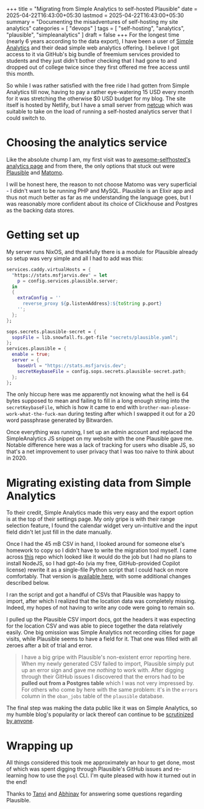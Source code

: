 +++
title = "Migrating from Simple Analytics to self-hosted Plausible"
date = 2025-04-22T16:43:00+05:30
lastmod = 2025-04-22T16:43:00+05:30
summary = "Documenting the misadventures of self-hosting my site analytics"
categories = [ "devops" ]
tags = [ "self-hosting", "analytics", "plausible", "simpleanalytics" ]
draft = false
+++
For the longest time (nearly 6 years according to the data export), I have been a user of [Simple Analytics](https://www.simpleanalytics.com/) and their dead simple web analytics offering. I believe I got access to it via GitHub's big bundle of freemium services provided to students and they just didn't bother checking that I had gone to and dropped out of college twice since they first offered me free access until this month.

So while I was rather satisfied with the free ride I had gotten from Simple Analytics till now, having to pay a rather eye-watering 15 USD every month for it was stretching the otherwise $0 USD budget for my blog. The site itself is hosted by Netlify, but I have a small server from [netcup](https://netcup.de) which was suitable to take on the load of running a self-hosted analytics server that I could switch to.

# Choosing the analytics service

Like the absolute chump I am, my first visit was to [awesome-selfhosted's analytics page](https://awesome-selfhosted.net/tags/analytics.html) and from there, the only options that stuck out were [Plausible](https://plausible.io) and [Matomo](https://matomo.org/).

I will be honest here, the reason to not choose Matomo was very superficial - I didn't want to be running PHP and MySQL. Plausible is an Elixir app and thus not much better as far as me understanding the language goes, but I was reasonably more confident about its choice of Clickhouse and Postgres as the backing data stores.

# Getting set up

My server runs NixOS, and thankfully there is a module for Plausible already so setup was very simple and all I had to add was this:

```nix
services.caddy.virtualHosts = {
  "https://stats.msfjarvis.dev" = let
    p = config.services.plausible.server;
  in
  {
    extraConfig = ''
      reverse_proxy ${p.listenAddress}:${toString p.port}
    '';
  };
};

sops.secrets.plausible-secret = {
  sopsFile = lib.snowfall.fs.get-file "secrets/plausible.yaml";
};
services.plausible = {
  enable = true;
  server = {
    baseUrl = "https://stats.msfjarvis.dev";
    secretKeybaseFile = config.sops.secrets.plausible-secret.path;
  };
};
```

The only hiccup here was me apparently not knowing what the hell is 64 bytes supposed to mean and failing to fill in a long enough string into the `secretKeybaseFile`, which is how it came to end with `brother-man-please-work-what-the-fuck-man` during testing after which I swapped it out for a 20 word passphrase generated by Bitwarden.

Once everything was running, I set up an admin account and replaced the SimpleAnalytics JS snippet on my website with the one Plausible gave me. Notable difference here was a lack of tracking for users who disable JS, so that's a net improvement to user privacy that I was too naive to think about in 2020.

# Migrating existing data from Simple Analytics

To their credit, Simple Analytics made this very easy and the export option is at the top of their settings page. My only gripe is with their range selection feature, I found the calendar widget very un-intuitive  and the input field didn't let just fill in the date manually.

Once I had the 45 mB CSV in hand, I looked around for someone else's homework to copy so I didn't have to write the migration tool myself. I came across [this](https://github.com/magiobus/simpleanalytics-to-plausible-converter) repo which looked like it would do the job but I had no plans to install NodeJS, so I had gpt-4o (via my free, GitHub-provided Copilot license) rewrite it as a single-file Python script that I could hack on more comfortably. That version is [available here](https://git.msfjarvis.dev/msfjarvis/simpleanalytics-to-plausible), with some additional changes described below.

I ran the script and got a handful of CSVs that Plausible was happy to import, after which I realized that the location data was completely missing. Indeed, my hopes of not having to write any code were going to remain so.

I pulled up the Plausible CSV import docs, got the headers it was expecting for the location CSV and was able to piece together the data relatively easily. One big omission was Simple Analytics not recording cities for page visits, while Plausible seems to have a field for it. That one was filled with all zeroes after a bit of trial and error.

> I have a big gripe with Plausible's non-existent error reporting here. When my newly generated CSV failed to import, Plausible simply put up an error sign and gave me _nothing_ to work with. After digging through their GitHub issues I discovered that the errors had to be **pulled out from a Postgres table** which I was not very impressed by. For others who come by here with the same problem: it's in the `errors` column in the `oban_jobs` table of the `plausible` database.

The final step was making the data public like it was on Simple Analytics, so my humble blog's popularity or lack thereof can continue to be [scrutinized by anyone](https://stats.msfjarvis.dev/msfjarvis.dev).

# Wrapping up

All things considered this took me approximately an hour to get done, most of which was spent digging through Plausible's GitHub issues and re-learning how to use the `psql` CLI. I'm quite pleased with how it turned out in the end!

Thanks to [Tanvi](https://mastodon.social/@tanvibhakta) and [Abhinav](https://fantastic.earth/@abnv) for answering some questions regarding Plausible.
